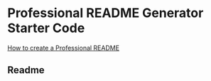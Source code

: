 # Professional README Generator Starter Code

[How to create a Professional README](https://coding-boot-camp.github.io/full-stack/github/professional-readme-guide)

## Readme

